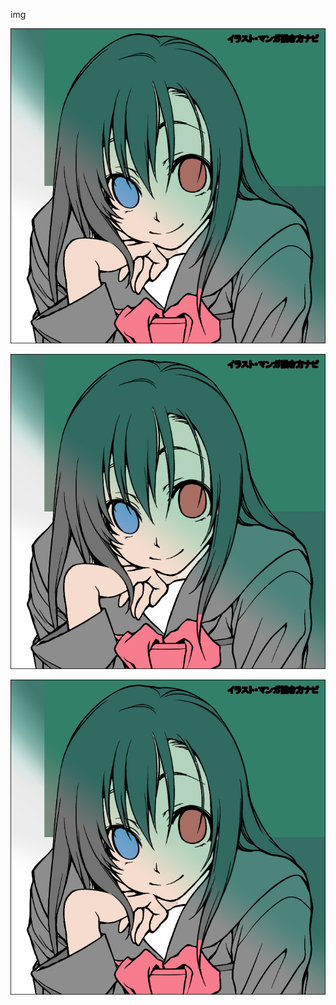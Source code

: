 img

![ご飯](024_image003.jpg)

![ご飯][1]

[1]: 024_image003.jpg

[![ご飯](024_image003.jpg)](http://google.com)
